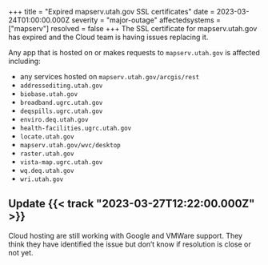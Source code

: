 +++
title = "Expired mapserv.utah.gov SSL certificates"
date = 2023-03-24T01:00:00.000Z
severity = "major-outage"
affectedsystems = ["mapserv"]
resolved = false
+++
The SSL certificate for mapserv.utah.gov has expired and the Cloud team is having issues replacing it.

Any app that is hosted on or makes requests to `mapserv.utah.gov` is affected including:

- any services hosted on `mapserv.utah.gov/arcgis/rest`
- `addressediting.utah.gov`
- `biobase.utah.gov`
- `broadband.ugrc.utah.gov`
- `deqspills.ugrc.utah.gov`
- `enviro.deq.utah.gov`
- `health-facilities.ugrc.utah.gov`
- `locate.utah.gov`
- `mapserv.utah.gov/wvc/desktop`
- `raster.utah.gov`
- `vista-map.ugrc.utah.gov`
- `wq.deq.utah.gov`
- `wri.utah.gov`

## Update {{< track "2023-03-27T12:22:00.000Z" >}}

Cloud hosting are still working with Google and VMWare support. They think they have identified the issue but don’t know if resolution is close or not yet.
